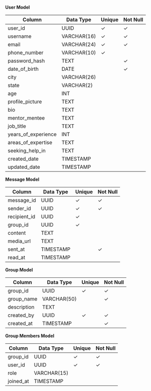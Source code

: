 **User Model**

| Column              | Data Type   | Unique | Not Null |
| ------------------- | ----------- | ------ | -------- |
| user_id             | UUID        | ✓      | ✓        |
| username            | VARCHAR(16) | ✓      | ✓        |
| email               | VARCHAR(24) | ✓      | ✓        |
| phone_number        | VARCHAR(10) | ✓      |          |
| password_hash       | TEXT        |        | ✓        |
| date_of_birth       | DATE        |        | ✓        |
| city                | VARCHAR(26) |        |          |
| state               | VARCHAR(2)  |        |          |
| age                 | INT         |        |          |
| profile_picture     | TEXT        |        |          |
| bio                 | TEXT        |        |          |
| mentor_mentee       | TEXT        |        |          |
| job_title           | TEXT        |        |          |
| years_of_experience | INT         |        |          |
| areas_of_expertise  | TEXT        |        |          |
| seeking_help_in     | TEXT        |        |          |
| created_date        | TIMESTAMP   |        |          |
| updated_date        | TIMESTAMP   |        |          |


**Message Model**

| Column       | Data Type | Unique | Not Null |
| ------------ | --------- | ------ | -------- |
| message_id   | UUID      | ✓      | ✓        |
| sender_id    | UUID      | ✓      | ✓        |
| recipient_id | UUID      | ✓      |          |
| group_id     | UUID      | ✓      |          |
| content      | TEXT      |        |          |
| media_url    | TEXT      |        |          |
| sent_at      | TIMESTAMP |        | ✓        |
| read_at      | TIMESTAMP |        |          |

**Group Model**

| Column      | Data Type   | Unique | Not Null |
| ----------- | ----------- | ------ | -------- |
| group_id    | UUID        | ✓      | ✓        |
| group_name  | VARCHAR(50) |        | ✓        |
| description | TEXT        |        |          |
| created_by  | UUID        | ✓      | ✓        |
| created_at  | TIMESTAMP   |        | ✓        |
**Group Members Model**

| Column    | Data Type   | Unique | Not Null |
| --------- | ----------- | ------ | -------- |
| group_id  | UUID        | ✓      | ✓        |
| user_id   | UUID        | ✓      | ✓        |
| role      | VARCHAR(15) |        |          |
| joined_at | TIMESTAMP   |        |          |